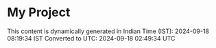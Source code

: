 # My Project

This content is dynamically generated in Indian Time (IST): 2024-09-18 08:19:34 IST
Converted to UTC: 2024-09-18 02:49:34 UTC

